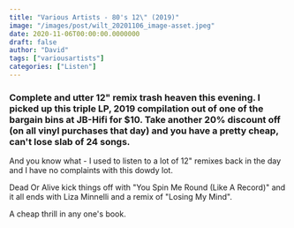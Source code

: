 ```yaml
---
title: "Various Artists - 80's 12\" (2019)"
image: "/images/post/wilt_20201106_image-asset.jpeg"
date: 2020-11-06T00:00:00.0000000
draft: false
author: "David"
tags: ["variousartists"]
categories: ["Listen"]
---
```

### Complete and utter 12" remix trash heaven this evening. I picked up this triple LP, 2019 compilation out of one of the bargain bins at JB-Hifi for $10. Take another 20% discount off (on all vinyl purchases that day) and you have a pretty cheap, can't lose slab of 24 songs.

 And you know what - I used to listen to a lot of 12" remixes back in the day and I have no complaints with this dowdy lot.

 Dead Or Alive kick things off with "You Spin Me Round (Like A Record)" and it all ends with Liza Minnelli and a remix of "Losing My Mind".

 A cheap thrill in any one's book.